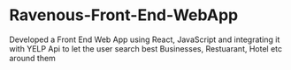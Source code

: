 # Ravenous-Front-End-WebApp
Developed a Front End Web App using React, JavaScript and integrating it with YELP Api to let the user search best Businesses, Restuarant, Hotel etc around them
